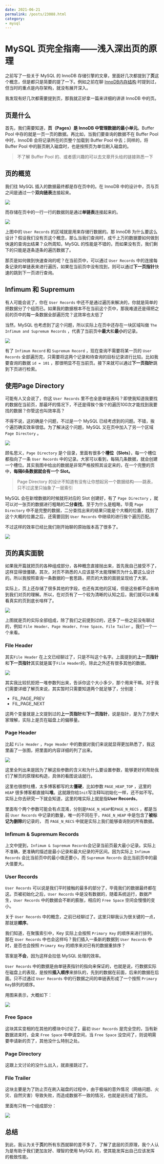 ```yaml
---
date: 2021-06-21
permalink: /posts/23088.html
category:
- mysql
---
```


# MySQL 页完全指南——浅入深出页的原理

之前写了一些关于 MySQL 的 InnoDB 存储引擎的文章，里面好几次都提到了**页**这个概念，但是都只是简要的提了一下。例如之前在聊 [InnoDB内存结构](https://mp.weixin.qq.com/s/D-4m5RZwOjhJpLytiJ5FdA) 时提到过，但当时的重点是内存架构，就没有展开深入。

我发现有好几次都需要提到页，那我就正好拿一篇来详细的讲讲 InnoDB 中的页。



## 页是什么

首先，我们需要知道，**页（Pages）**是 InnoDB 中管理数据的**最小单元**。Buffer Pool 中存的就是一页一页的数据。再比如，当我们要查询的数据不在 Buffer Pool 中时，InnoDB 会将记录所在的页整个加载到 Buffer Pool 中去；同样的，将 Buffer Pool 中的脏页刷入磁盘时，也是按照页为单位刷入磁盘的。

> 不了解 Buffer Pool 的、或者感兴趣的可以去文章开头给的链接熟悉一下



## 页的概览

我们往 MySQL 插入的数据最终都是存在页中的。在 InnoDB 中的设计中，页与页之间是通过一个**双向链表**连接起来。

![](/images/mysql/23088/intro-for-page.jpeg)

而存储在页中的一行一行的数据则是通过**单链表**连接起来的。

![](/images/mysql/23088/single-linked-list-in-page.jpeg)

上图中的 `User Records` 的区域就是用来存储行数据的。那 InnoDB 为什么要这么设计？假设我们没有页这个概念，那么当我们查询时，成千上万的数据要如何做到快速的查询出结果？众所周知，MySQL 的性能是不错的，而如果没有页，我们剩下的只能是逐条逐条的遍历数据了。

那页是如何做到快速查询的呢？在当前页中，可以通过 `User Records` 中的连接每条记录的单链表来进行遍历，如果在当前页中没有找到，则可以通过**下一页指针**快速的跳到下一页进行查询。



## Infimum 和 Supremum

有人可能会说了，你在 `User Records` 中还不是通过遍历来解决的，你就是简单的把数据分了个组而已。如果我的数据根本不在当前这个页中，那我难道还是得把之前的页中的每一条数据全部遍历完？这效率也太低了

当然，MySQL 也考虑到了这个问题，所以实际上在页中还存在一块区域叫做 `The Infimum and Supremum Records` ，代表了当前页中**最大**和**最小**的记录。

![](/images/mysql/23088/infimum-supremum.jpeg)

有了 `Infimum Record` 和 `Supremum Record` ，现在查询不需要将某一页的 `User Records` 全部遍历完，只需要将这两个记录和待查询的目标记录进行比较。比如我要查询的数据 `id = 101` ，那很明显不在当前页。接下来就可以通过**下一页指针**跳到下页进行检索。



## 使用Page Directory

可能有人又会说了，你这 `User Records` 里不也全是单链表吗？即使我知道我要找的数据在当前页，那最坏的情况下，不还是得挨个挨个的遍历100次才能找到我要找的数据？你管这也叫效率高？

不得不说，这的确是个问题，不过是一个 MySQL 已经考虑到的问题。不错，挨个遍历确实效率很低。为了解决这个问题，MySQL 又在页中加入了另一个区域 `Page Directory` 。

![](/images/mysql/23088/use-page-directory.jpeg)

顾名思义，`Page Directory` 是个目录，里面有很多个**槽位（Slots）**，每一个槽位都指向了一条 `User Records` 中的记录。大家可以看到，每隔几条数据，就会创建一个槽位。其实我图中给出的数据是非常严格按照其设定来的，在一个完整的页中，**每隔6条数据就会有一个 Slot。**

> Page Directory 的设计不知道有没有让你想起另一个数据结构——跳表，只不过这里只抽象了一层索引

MySQL 会在新增数据的时候就将对应的 Slot 创建好，有了 `Page Directory` ，就可以对一张页的数据进行粗略的**二分查找**。至于为什么是粗略，毕竟 `Page Directory` 中不是完整的数据，二分查找出来的结果只能是个大概的位置，找到了这个大概的位置之后，还需要回到 `User Records` 中继续的进行挨个遍历匹配。

不过这样的效率已经比我们刚开始聊的原始版本高了很多了。

![](/images/mysql/23088/use-binary-search-in-page-directory.jpeg)


## 页的真实面貌

如果我开篇就把页的各种组成部分，各种概念直接抛出来，首先我自己接受不了，这样显得很僵硬。其次，对页不熟悉的人应该是不太能理解页为什么要这么设计的。所以我按照查询一条数据的一套思路，把页的大致的面貌呈现给了大家。

实际上，页上还存储了很多其他的字段，也还有其他的区域，但是这些都不会影响到我们对页的理解。所以，在对页有了一个较为清晰的认知之后，我们就可以来看看真实的页到底长啥样了。

![](/images/mysql/23088/true-face-for-page.jpeg)

上图就是页的实际全部组成，除了我们之前提到过的，还多了一些之前没有聊过的，例如 `File Header`、`Page Header`、`Free Space`、`File Tailer` 。我们一个一个来看。



### File Header

其实`File Header` 在上文已经聊过了，只是不叫这个名字。上面提到的**上一页指针**和**下一页指针**其实就是属于`File Header`的，除此之外还有很多其他的数据。

![](/images/mysql/23088/file-header.jpeg)

其实我比较抗拒把一堆参数列出来，告诉你这个大小多少，那个用来干嘛。对于我们需要详细了解页来说，其实暂时只需要知道两个就足够了，分别是：

- FIL_PAGE_PREV
- FIL_PAGE_NEXT

这两个变量就是上文提到过的**上一页指针**和**下一页指针**，说是指针，是为了方便大家理解，实际上是页在磁盘上的偏移量。



### Page Header

比起 `File Header` ，`Page Header` 中的数据对我们来说就显得更加熟悉了，我这里画了一张图，把里面的内容详细的列了出来。

![](/images/mysql/23088/page-header-detail.jpeg)

这里全列出来是因为了解这些参数的含义和为什么要设置参数，能够更好的帮助我们了解页的原理和构造，具体的看图说话就行。

这里也很想吐槽，太多博客都写的太**僵硬**，比如参数 `PAGE_HEAP_TOP` ，这里的 `HEAP` 很多博客都直接叫**堆**。这就跟你给`Init`写注释叫初始化一样，还不如不写。实际上你去研究一下就会知道，这里的堆实际上就是指**User Records**。

里面有个两个参数可能会有点混淆，分别是`PAGE_N_HEAP`和`PAGE_N_RECS` ，都是当前 `User Records` 中记录的数量，唯一的不同在于，`PAGE_N_HEAP` 中是包含了**被标记为删除**的记录的， 而 `PAGE_N_RECS` 中就是实际上我们能够查询到的所有数据。



### Infimum & Supremum Records

上文中提到，`Infimum & Supremum Records`会记录当前页最大最小记录。实际上不准确，更准确的描述是最小记录和最大纪录的开区间。因为实际上 `Infimum Records` 会比当前页中的最小值还要小，而 `Supremum Records` 会比当前页中的最大值要大。



### User Records

`User Records` 可以说是我们平时接触的最多的部分了，毕竟我们的数据最终都在这。页被初始化之后，`User Records` 中是没有数据的，随着系统运行，数据产生，`User Records` 中的数据会不断的膨胀，相应的 `Free Space` 空间会慢慢的变小。

关于 `User Records` 中的概念，之前已经聊过了。这里只聊我认为很关键的一点，那就是**顺序**。

我们知道，在聚簇索引中，Key 实际上会按照 `Primary Key` 的顺序来进行排列。那在 `User Records` 中也会这样吗？我们插入一条新的数据到 `User Records` 中时，是否也会按照 `Primary Key` 的顺序来对已有的数据重排序？

答案是**不会**，因为这样会拉低 MySQL 处理的效率。

`User Records` 中的数据是由单链表指针的指向来保证的，也就是说，行数据实际在磁盘上的表现，是按照**插入顺序**来排队的，先到的数据在前面，后来的数据在后面。只不过通过 `User Records` 中的行数据之间的单链表形成了一个按照 `Primary Key`排列的顺序。

用图来表示，大概如下：

![](/images/mysql/23088/sorted-user-record-list.jpeg)

### Free Space

这块其实变相的在其他的模块中讨论了，最初 `User Records` 是完全空的，当有新数据进来时，会来 `Free Space` 中申请空间，当 `Free Space` 没空间了，则说明需要申请新的页了，其他没什么特别之处。



### Page Directory

这跟上文讨论的没什么出入，就直接跳过了。



### File Trailer

这块主要是为了防止页在刷入磁盘的过程中，由于极端的意外情况（网络问题、火灾、自然灾害）导致失败，而造成数据不一致的情况，也就是说形成了脏页。

里面有只有一个组成部分：

![](/images/mysql/23088/file-trailer.jpeg)



## 总结

到此，我认为关于**页**的所有东西就聊的差不多了，了解了底层的页原理，我个人认为是有助于我们更加友好、理智的使用 MySQL 的，使其能发挥出自己应该发挥的极致性能。


